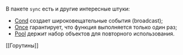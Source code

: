 В пакете `sync` есть и другие интересные штуки:

-   [Cond](https://pkg.go.dev/sync#Cond) создает широковещательные события (broadcast);
-   [Once](https://pkg.go.dev/sync#Once) гарантирует, что функция выполняется только один раз;
-   [Pool](https://pkg.go.dev/sync#Pool) держит набор объектов для повторного использования.

[[Горутины]]